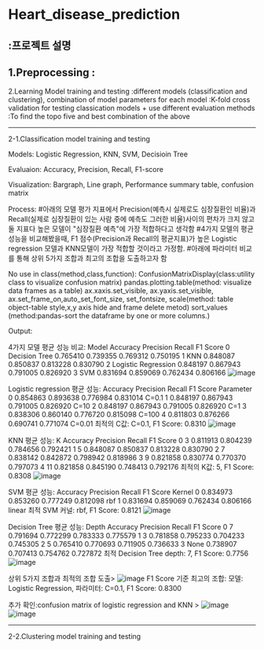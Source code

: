 # Heart_disease_prediction
:프로젝트 설명
---
1.Preprocessing
  :
---

2.Learning Model training and testing
  :different models (classification and clustering), combination of model parameters for each model
  :K-fold cross validation for testing classication models + use different evaluation methods
  :To find the topo five and best combination of the above

---

2-1.Classification model training and testing

Models: Logistic Regression, KNN, SVM, Decisioin Tree

Evaluaion: Accuracy, Precision, Recall, F1-score

Visualization: Bargraph, Line graph, Performance summary table, confusion matrix

Process: 
#아래의 모델 평가 지표에서 Precision(예측시 실제로도 심장질환인 비율)과 Recall(실제로 심장질환이 있는 사람 중에 예측도 그러한 비율)사이의 편차가 크지 않고 둘 지표다 높은 모델이 "심장질환 예측"에 가장 적합하다고 생각함
#4가지 모델의 평균 성능을 비교해봤을때, F1 점수(Precision과 Recall의 평균지표)가 높은 Logistic regression 모델과 KNN모델이 가장 적합할 것이라고 가정함.
#아래에 파라미터 비교를 통해 상위 5가지 조합과 최고의 조합을 도출하고자 함

No use in class(method,class,function): 
ConfusionMatrixDisplay(class:utility class to visualize confusion matrix)
pandas.plotting.table(method: visualize data frames as a table)
ax.xaxis.set_visible, ax.yaxis.set_visible, ax.set_frame_on,auto_set_font_size, set_fontsize, scale(method: table object-table style,x,y axis hide and frame delete metod)
sort_values (method:pandas-sort the dataframe by one or more columns.)

Output: 

4가지 모델 평균 성능 비교:
                  Model  Accuracy  Precision    Recall  F1 Score
0        Decision Tree  0.765410   0.739355  0.769312  0.750195
1                  KNN  0.848087   0.850837  0.813228  0.830790
2  Logistic Regression  0.848197   0.867943  0.791005  0.826920
3                  SVM  0.831694   0.859069  0.762434  0.806166
![image](https://github.com/user-attachments/assets/c330eb76-5b92-4ec6-9217-b179140ce8fe)

Logistic regression 평균 성능:
   Accuracy  Precision    Recall  F1 Score Parameter
0  0.854863   0.893638  0.776984  0.831014     C=0.1
1  0.848197   0.867943  0.791005  0.826920      C=10
2  0.848197   0.867943  0.791005  0.826920       C=1
3  0.838306   0.860140  0.776720  0.815098     C=100
4  0.811803   0.876266  0.690741  0.771074    C=0.01
최적의 C값: C=0.1, F1 Score: 0.8310
![image](https://github.com/user-attachments/assets/c16fa8bc-c3aa-4a3c-a440-2575923d9fa0)

KNN 평균 성능:
     K  Accuracy  Precision    Recall  F1 Score
0   3  0.811913   0.804239  0.784656  0.792421
1   5  0.848087   0.850837  0.813228  0.830790
2   7  0.838142   0.842872  0.798942  0.818986
3   9  0.821858   0.830774  0.770370  0.797073
4  11  0.821858   0.845190  0.748413  0.792176
최적의 K값: 5, F1 Score: 0.8308
![image](https://github.com/user-attachments/assets/d168891d-af64-4726-b809-71e0db252232)

 SVM 평균 성능:
    Accuracy  Precision    Recall  F1 Score  Kernel
0  0.834973   0.853260  0.777249  0.812098     rbf
1  0.831694   0.859069  0.762434  0.806166  linear
최적 SVM 커널: rbf, F1 Score: 0.8121
![image](https://github.com/user-attachments/assets/e6959665-4135-4b9b-948f-a6c9a7d5b8ce)

 Decision Tree 평균 성능:
   Depth  Accuracy  Precision    Recall  F1 Score
0     7  0.791694   0.772299  0.783333  0.775579
1     3  0.781858   0.795233  0.704233  0.745305
2     5  0.765410   0.770693  0.711905  0.736633
3  None  0.738907   0.707413  0.754762  0.727872
 최적 Decision Tree depth: 7, F1 Score: 0.7756
 ![image](https://github.com/user-attachments/assets/793ca6f3-5b5a-4a2c-a6bb-13c4192dc1e8)

상위 5가지 조합과 최적의 조합 도출>
![image](https://github.com/user-attachments/assets/0c8bb169-270a-461d-963e-cd8a461637de)
 F1 Score 기준 최고의 조합:
모델: Logistic Regression, 파라미터: C=0.1, F1 Score: 0.8300

추가 확인:confusion matrix of logistic regression and KNN >
![image](https://github.com/user-attachments/assets/254bf2a1-c972-4ff5-80f0-b486b6c4036c)
![image](https://github.com/user-attachments/assets/3d299582-01da-444e-8938-32a8c3bf7ee0)


---
2-2.Clustering model training and testing
  
